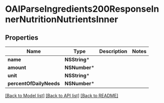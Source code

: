 # OAIParseIngredients200ResponseInnerNutritionNutrientsInner

## Properties
Name | Type | Description | Notes
------------ | ------------- | ------------- | -------------
**name** | **NSString*** |  | 
**amount** | **NSNumber*** |  | 
**unit** | **NSString*** |  | 
**percentOfDailyNeeds** | **NSNumber*** |  | 

[[Back to Model list]](../README.md#documentation-for-models) [[Back to API list]](../README.md#documentation-for-api-endpoints) [[Back to README]](../README.md)


